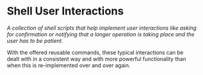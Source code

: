 # Shell User Interactions

_A collection of shell scripts that help implement user interactions like asking for confirmation or notifying that a longer operation is taking place and the user has to be patient._

With the offered reusable commands, these typical interactions can be dealt with in a consistent way and with more powerful functionality than when this is re-implemented over and over again.
